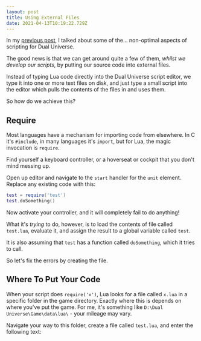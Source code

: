 ```yaml
---
layout: post
title: Using External Files
date: 2021-04-13T10:19:22.729Z
---
```


In my [previous post](/2021/scripting-sucks/), I talked about some of the... non-optimal aspects of scripting for Dual Universe.

The good news is that we can get around quite a few of them, _whilst we develop our scripts_, by putting our source code into external files.

Instead of typing Lua code directly into the Dual Universe script editor, we type it into one or more text files on disk, and just type a small script into the editor which pulls the contents of the files in and uses them.

So how do we achieve this?

## Require

Most languages have a mechanism for importing code from elsewhere. In C it's `#include`, in many languages it's `import`, but for Lua, the magic invocation is `require`.

Find yourself a keyboard controller, or a hoverseat or cockpit that you don't mind messing up.

Open up editor and navigate to the `start` handler for the `unit` element. Replace any existing code with this:

```lua
test = require('test')
test.doSomething()
```

Now activate your controller, and it will completely fail to do anything!

What it's _trying_ to do, however, is to load the contents of file called `test.lua`, evaluate it, and assign the result to a global variable called `test`. 

It is also assuming that `test` has a function called `doSomething`, which it tries to call.

So let's fix the errors by creating the file.

## Where To Put Your Code

When your script does `require('x')`, Lua looks for a file called `x.lua` in a specific folder in the game directory. Exactly where this is depends on where you've put the game. For me, it's something like `D:\Dual Universe\Game\data\lua\` - your mileage may vary.

Navigate your way to this folder, create a file called `test.lua`, and enter the following text:

```lua
```





